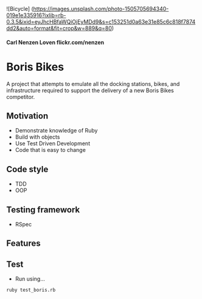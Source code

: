 ![Bicycle]
(https://images.unsplash.com/photo-1505705694340-019e1e335916?ixlib=rb-0.3.5&ixid=eyJhcHBfaWQiOjEyMDd9&s=c153251d0a63e31e85c6c818f7874dd2&auto=format&fit=crop&w=889&q=80)
#### Carl Nenzen Loven flickr.com/nenzen

# Boris Bikes

A project that attempts to emulate all the docking stations, bikes, and infrastructure required to support the delivery of a new Boris Bikes competitor.

## Motivation

- Demonstrate knowledge of Ruby
- Build with objects
- Use Test Driven Development
- Code that is easy to change

## Code style

- TDD
- OOP

## Testing framework

- RSpec

## Features

## Test

- Run using...
```
ruby test_boris.rb
```
